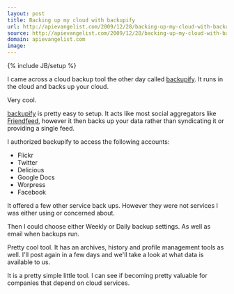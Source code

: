 ```yaml
---
layout: post
title: Backing up my cloud with backupify
url: http://apievangelist.com/2009/12/28/backing-up-my-cloud-with-backupify/
source: http://apievangelist.com/2009/12/28/backing-up-my-cloud-with-backupify/
domain: apievangelist.com
image: 
---
```

{% include JB/setup %}<p>I came across a cloud backup tool the other day called <a href="http://www.backupify.com">backupify</a>. It runs in the cloud and backs up your cloud.<p></p>
Very cool.<p></p>
<a href="http://www.backupify.com/">backupify</a> is pretty easy to setup. It acts like most social aggregators like <a href="http://www.friendfeed.com">Friendfeed</a>, however it then backs up your data rather than syndicating it or providing a single feed.<p></p>
I authorized backupify to access the following accounts:
<ul class="mainlist">
	<li>Flickr</li>
	<li>Twitter</li>
	<li>Delicious</li>
	<li>Google Docs</li>
	<li>Worpress</li>
	<li>Facebook</li>
</ul>
It offered a few other service back ups. However they were not services I was either using or concerned about.<p></p>
Then I could choose either Weekly or Daily backup settings. As well as email when backups run.<p></p>
Pretty cool tool. It has an archives, history and profile management tools as well. I'll post again in a few days and we'll take a look at what data is available to us.<p></p>
It is a pretty simple little tool. I can see if becoming pretty valuable for companies that depend on cloud services.
</p>
